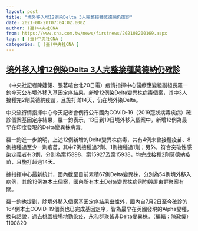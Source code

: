 ```yaml
---
layout: post
title: "境外移入增12例染Delta 3人完整接種莫德納仍確診"
date: 2021-08-20T07:04:02.000Z
author: (臺)中央社CNA
from: https://www.cna.com.tw/news/firstnews/202108200169.aspx
tags: [ (臺)中央社CNA ]
categories: [ (臺)中央社CNA ]
---
```

<!--1629443042000-->
[境外移入增12例染Delta 3人完整接種莫德納仍確診](https://www.cna.com.tw/news/firstnews/202108200169.aspx)
------

<div>
<div></div><div class="paragraph"><p>（中央社記者陳婕翎、張茗喧台北20日電）疫情指揮中心醫療應變組副組長羅一鈞今天公布境外移入基因定序結果，新增12例染Delta變異株病毒個案，其中3人接種完2劑莫德納疫苗，且施打滿14天，仍在境外染Delta。</p><p>中央流行情指揮中心今天記者會例行公布國內COVID-19（2019冠狀病毒疾病）確診個案基因定序結果，羅一鈞表示，13日到19日境外移入個案中，新增12例為最早在印度發現的Delta變異株病毒。</p><p>羅一鈞進一步說明，上述12例新增的Delta變異株病毒，共有4例未曾接種疫苗、8例接種過至少一劑疫苗，其中7例接種過2劑、1例接種過1劑；另外，符合突破性感染定義者有3例，分別為案15898、案15927及案15938，均完成接種2劑莫德納疫苗，且施打超過14天。</p><p>據指揮中心最新統計，國內截至目前累積67例Delta變異株，分別為54例境外移入病例，其餘13例為本土個案，國內所有本土Delta變異株病例均與屏東群聚案有關。</p><p>羅一鈞也提到，除境外移入個案基因定序結果出爐外，國內自7月2日至今確診的164例本土COVID-19個案也已完成基因定序，皆為最早在英國發現的Alpha變種，換句話說，過去桃園機場地勤染疫、永和群聚皆非Delta變異株。（編輯：陳政偉）1100820</p></div>
</div>
